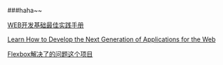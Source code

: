 ###haha~~

[WEB开发基础最佳实践手册](http://wf.uisdc.com/cn/)

[Learn How to Develop the Next Generation of Applications for the Web](https://developers.google.com/web/)


[Flexbox解决了的问题这个项目 ](https://github.com/philipwalton/solved-by-flexbox)
